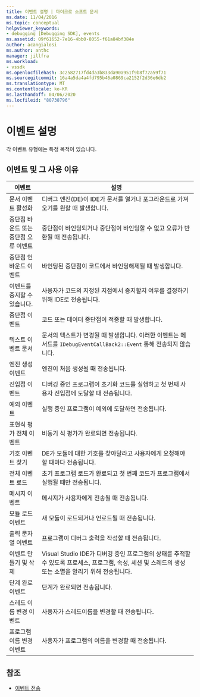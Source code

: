 ```yaml
---
title: 이벤트 설명 | 마이크로 소프트 문서
ms.date: 11/04/2016
ms.topic: conceptual
helpviewer_keywords:
- debugging [Debugging SDK], events
ms.assetid: 09f61652-7e16-4bb0-8055-f61a84bf384e
author: acangialosi
ms.author: anthc
manager: jillfra
ms.workload:
- vssdk
ms.openlocfilehash: 3c2582717fd4da3b833da90a951f9b8f72a59f71
ms.sourcegitcommit: 16a4a5da4a4fd795b46a0869ca2152f2d36e6db2
ms.translationtype: MT
ms.contentlocale: ko-KR
ms.lasthandoff: 04/06/2020
ms.locfileid: "80738796"
---
```

# <a name="event-descriptions"></a>이벤트 설명
각 이벤트 유형에는 특정 목적이 있습니다.

## <a name="events-and-the-reasons-for-their-use"></a>이벤트 및 그 사용 이유

|이벤트|설명|
|-----------|-----------------|
|문서 이벤트 활성화|디버그 엔진(DE)이 IDE가 문서를 열거나 포그라운드로 가져오기를 원할 때 발생합니다.|
|중단점 바운드 또는 중단점 오류 이벤트|중단점이 바인딩되거나 중단점이 바인딩할 수 없고 오류가 반환될 때 전송됩니다.|
|중단점 언바운드 이벤트|바인딩된 중단점이 코드에서 바인딩해제될 때 발생합니다.|
|이벤트를 중지할 수 있습니다.|사용자가 코드의 지정된 지점에서 중지할지 여부를 결정하기 위해 IDE로 전송됩니다.|
|중단점 이벤트|코드 또는 데이터 중단점이 적중할 때 발생합니다.|
|텍스트 이벤트 문서|문서의 텍스트가 변경될 때 발생합니다. 이러한 이벤트는 메서드를 `IDebugEventCallBack2::Event` 통해 전송되지 않습니다.|
|엔진 생성 이벤트|엔진이 처음 생성될 때 전송됩니다.|
|진입점 이벤트|디버깅 중인 프로그램이 초기화 코드를 실행하고 첫 번째 사용자 진입점에 도달할 때 전송됩니다.|
|예외 이벤트|실행 중인 프로그램이 예외에 도달하면 전송됩니다.|
|표현식 평가 전체 이벤트|비동기 식 평가가 완료되면 전송됩니다.|
|기호 이벤트 찾기|DE가 모듈에 대한 기호를 찾아달라고 사용자에게 요청해야 할 때마다 전송됩니다.|
|전체 이벤트 로드|초기 프로그램 로드가 완료되고 첫 번째 코드가 프로그램에서 실행될 때만 전송됩니다.|
|메시지 이벤트|메시지가 사용자에게 전송될 때 전송됩니다.|
|모듈 로드 이벤트|새 모듈이 로드되거나 언로드될 때 전송됩니다.|
|출력 문자열 이벤트|프로그램이 디버그 출력을 작성할 때 전송됩니다.|
|이벤트 만들기 및 삭제|Visual Studio IDE가 디버깅 중인 프로그램의 상태를 추적할 수 있도록 프로세스, 프로그램, 속성, 세션 및 스레드의 생성 또는 소멸을 알리기 위해 전송됩니다.|
|단계 완료 이벤트|단계가 완료되면 전송됩니다.|
|스레드 이름 변경 이벤트|사용자가 스레드이름을 변경할 때 전송됩니다.|
|프로그램 이름 변경 이벤트|사용자가 프로그램의 이름을 변경할 때 전송됩니다.|

## <a name="see-also"></a>참조
- [이벤트 전송](../../extensibility/debugger/sending-events.md)

